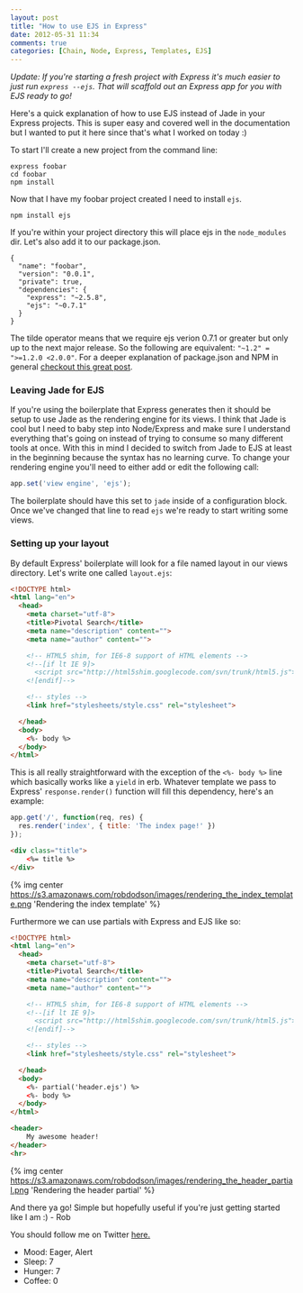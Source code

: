 ```yaml
---
layout: post
title: "How to use EJS in Express"
date: 2012-05-31 11:34
comments: true
categories: [Chain, Node, Express, Templates, EJS]
---
```


*Update: If you're starting a fresh project with Express it's much easier to just run `express --ejs`. That will scaffold out an Express app for you with EJS ready to go!*

Here's a quick explanation of how to use EJS instead of Jade in your Express projects. This is super easy and covered well in the documentation but I wanted to put it here since that's what I worked on today :)

<!--more-->

To start I'll create a new project from the command line:

```
express foobar
cd foobar
npm install
```

Now that I have my foobar project created I need to install `ejs`.

```
npm install ejs
```

If you're within your project directory this will place ejs in the `node_modules` dir. Let's also add it to our package.json.

```
{
  "name": "foobar",
  "version": "0.0.1",
  "private": true,
  "dependencies": {
    "express": "~2.5.8",
    "ejs": "~0.7.1"
  }
}
```
The tilde operator means that we require ejs verion 0.7.1 or greater but only up to the next major release. So the following are equivalent: `"~1.2" = ">=1.2.0 <2.0.0"`. For a deeper explanation of package.json and NPM in general [checkout this great post](http://howtonode.org/introduction-to-npm).

### Leaving Jade for EJS

If you're using the boilerplate that Express generates then it should be setup to use Jade as the rendering engine for its views. I think that Jade is cool but I need to baby step into Node/Express and make sure I understand everything that's going on instead of trying to consume so many different tools at once. With this in mind I decided to switch from Jade to EJS at least in the beginning because the syntax has no learning curve. To change your rendering engine you'll need to either add or edit the following call:

``` js
app.set('view engine', 'ejs');
```

The boilerplate should have this set to `jade` inside of a configuration block. Once we've changed that line to read `ejs` we're ready to start writing some views.

### Setting up your layout

By default Express' boilerplate will look for a file named layout in our views directory. Let's write one called `layout.ejs`:

``` html views/layout.ejs
<!DOCTYPE html>
<html lang="en">
  <head>
    <meta charset="utf-8">
    <title>Pivotal Search</title>
    <meta name="description" content="">
    <meta name="author" content="">

    <!-- HTML5 shim, for IE6-8 support of HTML elements -->
    <!--[if lt IE 9]>
      <script src="http://html5shim.googlecode.com/svn/trunk/html5.js"></script>
    <![endif]-->

    <!-- styles -->
    <link href="stylesheets/style.css" rel="stylesheet">

  </head>
  <body>
    <%- body %>
  </body>
</html>
```

This is all really straightforward with the exception of the `<%- body %>` line which basically works like a `yield` in erb. Whatever template we pass to Express' `response.render()` function will fill this dependency, here's an example:

``` js app.js
app.get('/', function(req, res) {
  res.render('index', { title: 'The index page!' })
});
```

``` html views/index.ejs
<div class="title">
    <%= title %>
</div>
```
{% img center https://s3.amazonaws.com/robdodson/images/rendering_the_index_template.png 'Rendering the index template' %}

Furthermore we can use partials with Express and EJS like so:

``` html views/layout.ejs
<!DOCTYPE html>
<html lang="en">
  <head>
    <meta charset="utf-8">
    <title>Pivotal Search</title>
    <meta name="description" content="">
    <meta name="author" content="">

    <!-- HTML5 shim, for IE6-8 support of HTML elements -->
    <!--[if lt IE 9]>
      <script src="http://html5shim.googlecode.com/svn/trunk/html5.js"></script>
    <![endif]-->

    <!-- styles -->
    <link href="stylesheets/style.css" rel="stylesheet">

  </head>
  <body>
    <%- partial('header.ejs') %>
    <%- body %>
  </body>
</html>
```

``` html views/header.ejs
<header>
    My awesome header!
</header>
<hr>
```

{% img center https://s3.amazonaws.com/robdodson/images/rendering_the_header_partial.png 'Rendering the header partial' %}

And there ya go! Simple but hopefully useful if you're just getting started like I am :) - Rob

You should follow me on Twitter [here.](http://twitter.com/rob_dodson)

<ul class="personal-stats">
    <li>Mood: Eager, Alert</li>
    <li>Sleep: 7</li>
    <li>Hunger: 7</li>
    <li>Coffee: 0</li>
</ul>